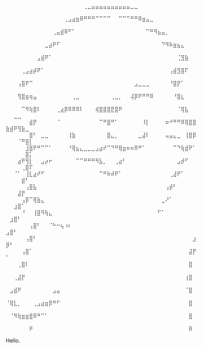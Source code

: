 ⠀⠀⠀⠀⠀⠀⠀⠀⠀⠀⠀⠀⠀⠀⠀⠀⠀⠀⠀⠀⢀⣀⣤⣤⣤⣤⣤⣤⣤⣤⣤⣤⣀⣀⠀⠀⠀⠀⠀⠀⠀⠀⠀⠀⠀⠀⠀⠀⠀⠀⠀⠀⠀⠀⠀⠀
⠀⠀⠀⠀⠀⠀⠀⠀⠀⠀⠀⠀⠀⠀⠀⢀⣠⣴⣶⠿⠛⠛⠛⠉⠉⠉⠉⠀⠀⠉⠉⠉⠛⠛⠿⣶⣤⣀⠀⠀⠀⠀⠀⠀⠀⠀⠀⠀⠀⠀⠀⠀⠀⠀⠀⠀
⠀⠀⠀⠀⠀⠀⠀⠀⠀⠀⠀⠀⢀⣤⣾⠿⠋⠁⠀⠀⠀⠀⠀⠀⠀⠀⠀⠀⠀⠀⠀⠀⠀⠀⠀⠀⠉⠛⠻⣦⣤⡀⠀⠀⠀⠀⠀⠀⠀⠀⠀⠀⠀⠀⠀⠀
⠀⠀⠀⠀⠀⠀⠀⠀⠀⠀⣀⣴⠟⠋⠀⠀⠀⠀⠀⠀⠀⠀⠀⠀⠀⠀⠀⠀⠀⠀⠀⠀⠀⠀⠀⠀⠀⠀⠀⠀⠙⠻⠷⣶⣦⣄⠀⠀⠀⠀⠀⠀⠀⠀⠀⠀
⠀⠀⠀⠀⠀⠀⠀⠀⣠⣾⠟⠁⠀⠀⠀⠀⠀⠀⠀⠀⠀⠀⠀⠀⠀⠀⠀⠀⠀⠀⠀⠀⠀⠀⠀⠀⠀⠀⠀⠀⠀⠀⠀⠀⢈⣻⣷⠀⠀⠀⠀⠀⠀⠀⠀⠀
⠀⠀⠀⠀⢀⣠⣴⡾⠟⠁⠀⠀⠀⠀⠀⠀⠀⠀⠀⠀⠀⠀⠀⠀⠀⠀⠀⠀⠀⠀⠀⠀⠀⠀⠀⠀⠀⠀⠀⠀⠀⠀⢠⣾⣻⣿⠏⠀⠀⠀⠀⠀⠀⠀⠀⠀
⠀⠀⠀⢠⣿⠟⠉⠀⠀⠀⠀⠀⠀⠀⠀⠀⠀⠀⠀⠀⠀⠀⠀⠀⠀⠀⠀⠀⠀⠀⠀⠀⠀⣠⣀⣀⣀⠀⠀⠀⠀⠀⠘⣿⡟⠁⠀⠀⠀⠀⠀⠀⠀⠀⠀⠀
⠀⠀⠀⢻⣿⣶⢶⣤⠀⠀⠀⠀⠀⠀⠀⠀⠀⢀⣀⠀⠀⠀⠀⠀⠀⠀⠀⢀⣀⡀⠀⠀⢼⡿⠟⠛⠛⠿⠀⠀⠀⠀⠀⠘⣿⣆⠀⠀⠀⠀⠀⠀⠀⠀⠀⠀
⠀⠀⠀⠀⠉⠻⢷⣿⠇⠀⠀⠀⠀⢀⣴⡿⠿⠿⠿⠇⠀⠀⠀⢾⣿⣿⣿⣟⣿⠟⠀⠀⠀⠀⠀⠀⠀⠀⠀⠀⠀⠀⠀⠀⠈⢿⣧⠀⠀⠀⠀⣀⣀⠀⠀⠀
⠀⠀⠀⠀⠀⠀⣾⡟⠀⠀⠀⠀⠀⠈⠀⠀⠀⠀⠀⠀⠀⠀⠀⠀⠉⠛⣿⠛⠁⠀⠀⠀⠀⠀⠀⠸⡇⠀⠀⠀⠀⠶⠚⠛⠛⠿⢿⣿⣿⣷⣾⠟⢻⣷⣀⠀
⠀⠀⠀⠀⠀⠀⣿⠃⠀⣀⣀⠀⠀⠀⠀⠀⢸⣷⠀⠀⠀⠀⠀⠀⠀⠀⣿⣄⡀⠀⠀⠀⠀⠀⣀⣼⠇⠀⠀⠀⠀⢤⣤⣄⣀⠀⢸⣿⡿⠀⠀⠀⠈⠛⣿⡇
⠀⠀⠀⠀⠀⣸⣿⠟⠛⠉⠉⠁⠀⠀⠀⠀⠘⢿⣦⣄⣀⣀⣀⣠⣴⠞⠉⠙⠛⢿⣶⠶⠶⠿⠛⠁⠀⠀⠀⠀⠀⠀⠀⠉⠙⢷⣾⠟⠁⠀⠀⠀⠀⠀⣿⡅
⠀⠀⠀⣴⠟⢻⡇⠀⠀⣠⡴⠖⠀⠀⠀⠀⠀⠀⠉⠉⠛⠛⠛⠻⣧⡀⠀⠀⢀⣴⠃⠀⠀⠀⠀⠀⠀⠀⠀⠀⠀⠀⠀⠀⣠⡾⠋⠀⠀⠀⠀⠀⠀⢀⣿⠏
⠀⠀⠈⠁⠀⢸⣇⣴⠞⠋⠀⠀⠀⠀⠀⠀⠀⠀⠀⠀⠀⠀⠀⠀⠉⠛⠷⠾⠟⠁⠀⠀⠀⠀⠀⠀⠀⠀⠀⠀⠀⠀⢀⣼⠟⠁⠀⠀⠀⠀⠀⠀⠀⣾⠃⠀
⠀⠀⠀⠀⠀⢠⣿⣧⠀⠀⠀⠀⠀⠀⠀⠀⠀⠀⠀⠀⠀⠀⠀⠀⠀⠀⠀⠀⠀⠀⠀⠀⠀⠀⠀⠀⠀⠀⠀⠀⠀⢠⡾⠃⠀⠀⠀⠀⠀⠀⠀⠀⣼⡟⠀⠀
⠀⠀⠀⠀⢠⡿⠉⢿⣷⣄⠀⠀⠀⠀⠀⠀⠀⠀⠀⠀⠀⠀⠀⠀⠀⠀⠀⠀⠀⠀⠀⠀⠀⠀⠀⠀⠀⠀⠀⠀⣀⠜⠁⠀⠀⠀⠀⠀⠀⠀⠀⣰⣿⠁⠀⠀
⠀⠀⠀⠀⠘⠀⠀⢸⣿⠻⢷⣄⠀⠀⠀⠀⠀⠀⠀⠀⠀⠀⠀⠀⠀⠀⠀⠀⠀⠀⠀⠀⠀⠀⠀⠀⠀⠀⠀⠋⠁⠀⠀⠀⠀⠀⠀⠀⠀⠀⣰⣿⠃⠀⠀⠀
⠀⠀⠀⠀⠀⠀⢠⣿⠃⠀⠀⠈⠓⠒⢦⠰⠆⠀⠀⠀⠀⠀⠀⠀⠀⠀⠀⠀⠀⠀⠀⠀⠀⠀⠀⠀⠀⠀⠀⠀⠀⠀⠀⠀⠀⠀⠀⠀⠀⣠⣿⠃⠀⠀⠀⠀
⠀⠀⠀⠀⠀⢠⣿⠃⠀⠀⠀⠀⠀⠀⠀⠀⠀⠀⠀⠀⠀⠀⠀⠀⠀⠀⠀⠀⠀⠀⠀⠀⠀⠀⠀⠀⠀⠀⠀⠀⠀⠀⠀⠀⠀⠀⠀⠀⣰⡿⠃⠀⠀⠀⠀⠀
⠀⠀⠀⠀⢠⣿⠁⠀⠀⠀⠀⠀⠀⠀⠀⠀⠀⠀⠀⠀⠀⠀⠀⠀⠀⠀⠀⠀⠀⠀⠀⠀⠀⠀⠀⠀⠀⠀⠀⠀⠀⠀⠀⠀⠀⠀⠀⣼⡟⠁⠀⠀⠀⠀⠀⠀
⠀⠀⠀⢀⣿⠇⠀⠀⠀⠀⠀⠀⠀⠀⠀⠀⠀⠀⠀⠀⠀⠀⠀⠀⠀⠀⠀⠀⠀⠀⠀⠀⠀⠀⠀⠀⠀⠀⠀⠀⠀⠀⠀⠀⠀⠀⠀⣿⠀⠀⠀⠀⠀⠀⠀⠀
⠀⠀⢀⣼⡟⠀⠀⠀⠀⠀⠀⠀⠀⠀⠀⠀⠀⠀⠀⠀⠀⠀⠀⠀⠀⠀⠀⠀⠀⠀⠀⠀⠀⠀⠀⠀⠀⠀⠀⠀⠀⠀⠀⠀⠀⠀⢰⣿⠀⠀⠀⠀⠀⠀⠀⠀
⠀⣠⣾⠟⠀⠀⠀⠀⠀⠀⠀⠀⣠⣤⠀⠀⠀⠀⠀⠀⠀⠀⠀⠀⠀⠀⠀⠀⠀⠀⠀⠀⠀⠀⠀⠀⠀⠀⠀⠀⠀⠀⠀⠀⠀⠀⠈⣿⠀⠀⠀⠀⠀⠀⠀⠀
⠈⢿⣇⡀⠀⠀⠀⢀⣠⣴⣶⡿⠛⠋⠀⠀⠀⠀⠀⠀⠀⠀⠀⠀⠀⠀⠀⠀⠀⠀⠀⠀⠀⠀⠀⠀⠀⠀⠀⠀⠀⠀⠀⠀⠀⠀⠀⣿⠀⠀⠀⠀⠀⠀⠀⠀
⠀⠈⠻⢷⣶⣶⣿⠿⠛⠉⠁⠀⠀⠀⠀⠀⠀⠀⠀⠀⠀⠀⠀⠀⠀⠀⠀⠀⠀⠀⠀⠀⠀⠀⠀⠀⠀⠀⠀⠀⠀⠀⠀⠀⠀⠀⠀⣿⠀⠀⠀⠀⠀⠀⠀⠀
⠀⠀⠀⠀⠀⠀⠟⠀⠀⠀⠀⠀⠀⠀⠀⠀⠀⠀⠀⠀⠀⠀⠀⠀⠀⠀⠀⠀⠀⠀⠀⠀⠀⠀⠀⠀⠀⠀⠀⠀⠀⠀⠀⠀⠀⠀⠀⠿

Hello.
